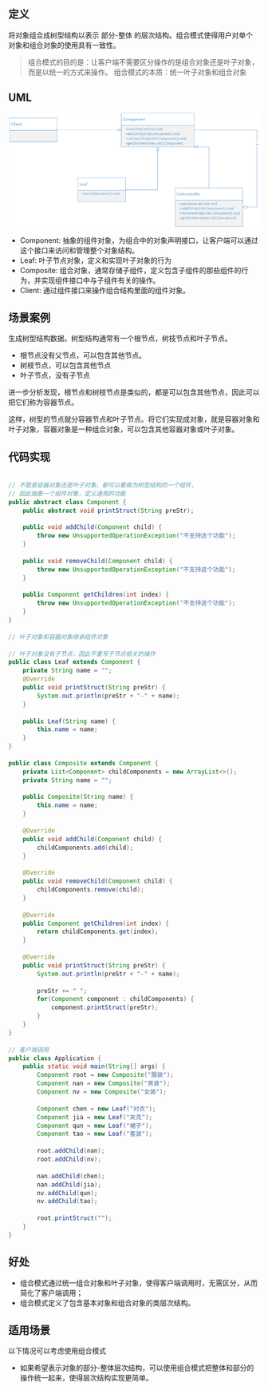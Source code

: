 ## 定义

将对象组合成树型结构以表示 部分-整体 的层次结构。组合模式使得用户对单个对象和组合对象的使用具有一致性。

> 组合模式的目的是：让客户端不需要区分操作的是组合对象还是叶子对象，而是以统一的方式来操作。
> 组合模式的本质：统一叶子对象和组合对象


## UML

![uml](uml.png)

- Component: 抽象的组件对象，为组合中的对象声明接口，让客户端可以通过这个接口来访问和管理整个对象结构。
- Leaf: 叶子节点对象，定义和实现叶子对象的行为
- Composite: 组合对象，通常存储子组件，定义包含子组件的那些组件的行为，并实现组件接口中与子组件有关的操作。
- Client: 通过组件接口来操作组合结构里面的组件对象。

## 场景案例

生成树型结构数据。树型结构通常有一个根节点，树枝节点和叶子节点。

- 根节点没有父节点，可以包含其他节点。
- 树枝节点，可以包含其他节点
- 叶子节点，没有子节点

进一步分析发现，根节点和树枝节点是类似的，都是可以包含其他节点，因此可以把它们称为容器节点。

这样，树型的节点就分容器节点和叶子节点。将它们实现成对象，就是容器对象和叶子对象，容器对象是一种组合对象，可以包含其他容器对象或叶子对象。

## 代码实现

```java

// 不管是容器对象还是叶子对象，都可以看做为树型结构的一个组件，
// 因此抽象一个组件对象，定义通用的功能
public abstract class Component {
    public abstract void printStruct(String preStr);

    public void addChild(Component child) {
        throw new UnsupportedOperationException("不支持这个功能");
    }

    public void removeChild(Component child) {
        throw new UnsupportedOperationException("不支持这个功能");
    }

    public Component getChildren(int index) {
        throw new UnsupportedOperationException("不支持这个功能");
    }
}

// 叶子对象和容器对象继承组件对象

// 叶子对象没有子节点，因此不重写子节点相关的操作
public class Leaf extends Component {
    private String name = "";
    @Override
    public void printStruct(String preStr) {
        System.out.println(preStr + "-" + name);
    }

    public Leaf(String name) {
        this.name = name;
    }
}

public class Composite extends Component {
    private List<Component> childComponents = new ArrayList<>();
    private String name = "";

    public Composite(String name) {
        this.name = name;
    }

    @Override
    public void addChild(Component child) {
        childComponents.add(child);
    }

    @Override
    public void removeChild(Component child) {
        childComponents.remove(child);
    }

    @Override
    public Component getChildren(int index) {
        return childComponents.get(index);
    }

    @Override
    public void printStruct(String preStr) {
        System.out.println(preStr + "-" + name);

        preStr += " ";
        for(Component component : childComponents) {
            component.printStruct(preStr);
        }
    }
}

// 客户端调用
public class Application {
    public static void main(String[] args) {
        Component root = new Composite("服装");
        Component nan = new Composite("男装");
        Component nv = new Composite("女装");

        Component chen = new Leaf("衬衣");
        Component jia = new Leaf("夹克");
        Component qun = new Leaf("裙子");
        Component tao = new Leaf("套装");

        root.addChild(nan);
        root.addChild(nv);

        nan.addChild(chen);
        nan.addChild(jia);
        nv.addChild(qun);
        nv.addChild(tao);

        root.printStruct("");
    }
}

```

## 好处 

- 组合模式通过统一组合对象和叶子对象，使得客户端调用时，无需区分，从而简化了客户端调用；
- 组合模式定义了包含基本对象和组合对象的类层次结构。


## 适用场景

以下情况可以考虑使用组合模式

- 如果希望表示对象的部分-整体层次结构，可以使用组合模式把整体和部分的操作统一起来，使得层次结构实现更简单。